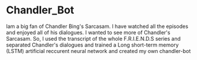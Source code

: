 # Chandler_Bot

Iam a big fan of Chandler Bing's Sarcasam. I have watched all the episodes and enjoyed all of his dialogues. I wanted to see more of Chandler's Sarcasam. So, I used the transcript of the whole F.R.I.E.N.D.S series and separated Chandler's dialogues and trained a Long short-term memory (LSTM) artificial reccurent neural network and created my own chandler-bot

